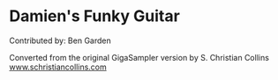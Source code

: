 # Damien's Funky Guitar

Contributed by: Ben Garden

Converted from the original GigaSampler version by S. Christian Collins
www.schristiancollins.com
